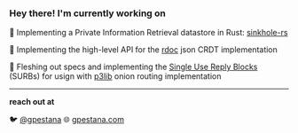 ### Hey there! I'm currently working on

:closed_lock_with_key: Implementing a Private Information Retrieval datastore in Rust: [sinkhole-rs](https://github.com/hashmatter/sinkhole-rs)

:notebook_with_decorative_cover: Implementing the high-level API for the [rdoc](https://github.com/gpestana/rdoc) json CRDT implementation

:no_entry_sign: Fleshing out specs and implementing the [Single Use Reply Blocks](https://ieeexplore.ieee.org/document/1199323) (SURBs) for usign with [p3lib](https://github.com/hashmatter/p3lib) onion routing implementation

--- 
**reach out at**

:bird: [@gpestana](https://twitter.com/gpestana) :globe_with_meridians: [gpestana.com](https://www.gpestana.com/)
